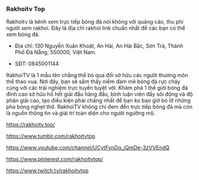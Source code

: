 ### Rakhoitv Top

Rakhoitv là kênh xem trực tiếp bóng đá nói không với quảng cáo, thu phí người xem rakhoi. Đây là địa chỉ rakhoi link chuẩn nhất để các bạn có thể xem bóng đá.

- Địa chỉ: 130 Nguyễn Xuân Khoát, An Hải, An Hải Bắc, Sơn Trà, Thành Phố Đà Nẵng, 550000, Việt Nam.

- SĐT: 0845001144

RakhoiTV là 1 mẫu tên chẳng thể bỏ qua đối sở hữu các người thương môn thể thao vua. Nơi đây, bạn sẽ sắm thấy niềm đam mê bóng đá rực cháy cùng với các trải nghiệm trực tuyến tuyệt vời. Khám phá 1 thế giới bóng đá đỉnh cao sở hữu hồ hết giải đấu hàng đầu, bình luận viên đầy sôi động và độ phân giải cao, tạo điều kiện phải chăng nhất để bạn ko bao giờ bỏ lỡ những pha bóng nghẹt thở. RakhoiTV không chỉ đem đến trực tiếp bóng đá mà còn là nguồn thông tin và giải trí toàn diện cho người ngưỡng mộ.

https://rakhoitv.top/

https://www.tumblr.com/rakhoitvtop

https://www.youtube.com/channel/UCytFvnDq_iQmDe-3zVVEndQ

https://www.pinterest.com/rakhoitvtop/

https://www.twitch.tv/rakhoitvtop
